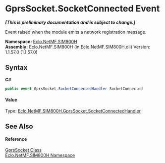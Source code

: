 # GprsSocket.SocketConnected Event
 _**\[This is preliminary documentation and is subject to change.\]**_

Event raised when the module emits a network registration message.

**Namespace:**&nbsp;<a href="N_Eclo_NetMF_SIM800H">Eclo.NetMF.SIM800H</a><br />**Assembly:**&nbsp;Eclo.NetMF.SIM800H (in Eclo.NetMF.SIM800H.dll) Version: 1.1.57.0 (1.1.57.0)

## Syntax

**C#**<br />
``` C#
public event GprsSocket.SocketConnectedHandler SocketConnected
```


#### Value
Type: <a href="T_Eclo_NetMF_SIM800H_GprsSocket_SocketConnectedHandler">Eclo.NetMF.SIM800H.GprsSocket.SocketConnectedHandler</a>

## See Also


#### Reference
<a href="T_Eclo_NetMF_SIM800H_GprsSocket">GprsSocket Class</a><br /><a href="N_Eclo_NetMF_SIM800H">Eclo.NetMF.SIM800H Namespace</a><br />